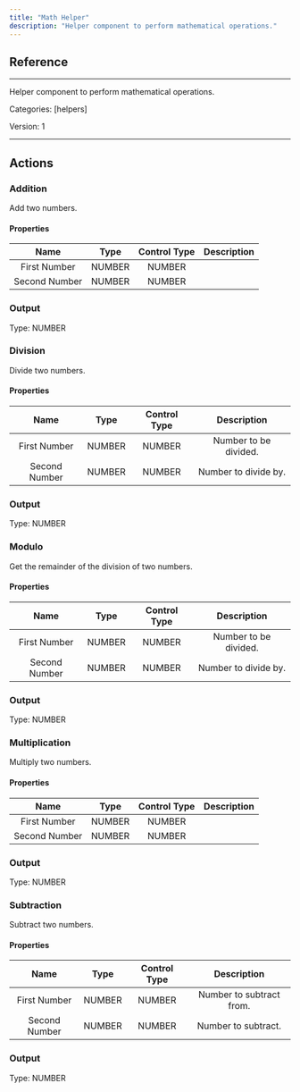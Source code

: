 ```yaml
---
title: "Math Helper"
description: "Helper component to perform mathematical operations."
---
```

## Reference
<hr />

Helper component to perform mathematical operations.


Categories: [helpers]


Version: 1

<hr />






## Actions


### Addition
Add two numbers.

#### Properties

|      Name      |     Type     |     Control Type     |     Description     |
|:--------------:|:------------:|:--------------------:|:-------------------:|
| First Number | NUMBER | NUMBER  |  |
| Second Number | NUMBER | NUMBER  |  |


### Output



Type: NUMBER







### Division
Divide two numbers.

#### Properties

|      Name      |     Type     |     Control Type     |     Description     |
|:--------------:|:------------:|:--------------------:|:-------------------:|
| First Number | NUMBER | NUMBER  |  Number to be divided.  |
| Second Number | NUMBER | NUMBER  |  Number to divide by.  |


### Output



Type: NUMBER







### Modulo
Get the remainder of the division of two numbers.

#### Properties

|      Name      |     Type     |     Control Type     |     Description     |
|:--------------:|:------------:|:--------------------:|:-------------------:|
| First Number | NUMBER | NUMBER  |  Number to be divided.  |
| Second Number | NUMBER | NUMBER  |  Number to divide by.  |


### Output



Type: NUMBER







### Multiplication
Multiply two numbers.

#### Properties

|      Name      |     Type     |     Control Type     |     Description     |
|:--------------:|:------------:|:--------------------:|:-------------------:|
| First Number | NUMBER | NUMBER  |  |
| Second Number | NUMBER | NUMBER  |  |


### Output



Type: NUMBER







### Subtraction
Subtract two numbers.

#### Properties

|      Name      |     Type     |     Control Type     |     Description     |
|:--------------:|:------------:|:--------------------:|:-------------------:|
| First Number | NUMBER | NUMBER  |  Number to subtract from.  |
| Second Number | NUMBER | NUMBER  |  Number to subtract.  |


### Output



Type: NUMBER







